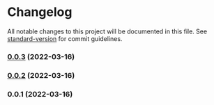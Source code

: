 # Changelog

All notable changes to this project will be documented in this file. See [standard-version](https://github.com/conventional-changelog/standard-version) for commit guidelines.

### [0.0.3](https://github.com/theniceangel/chinese-colors/compare/v0.0.2...v0.0.3) (2022-03-16)

### [0.0.2](https://github.com/theniceangel/chinese-colors/compare/v0.0.1...v0.0.2) (2022-03-16)

### 0.0.1 (2022-03-16)
